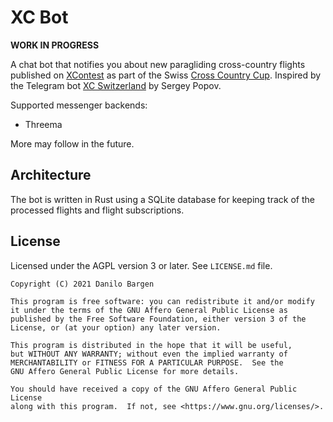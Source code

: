 # XC Bot

**WORK IN PROGRESS**

A chat bot that notifies you about new paragliding cross-country flights
published on [XContest](https://www.xcontest.org/) as part of the Swiss [Cross
Country Cup](https://www.xcontest.org/switzerland/de/). Inspired by the
Telegram bot [XC Switzerland](https://telegram.me/XC_Swiss_Bot) by Sergey Popov.

Supported messenger backends:

- Threema

More may follow in the future.

## Architecture

The bot is written in Rust using a SQLite database for keeping track of the
processed flights and flight subscriptions.

## License

Licensed under the AGPL version 3 or later. See `LICENSE.md` file.

    Copyright (C) 2021 Danilo Bargen

    This program is free software: you can redistribute it and/or modify
    it under the terms of the GNU Affero General Public License as
    published by the Free Software Foundation, either version 3 of the
    License, or (at your option) any later version.

    This program is distributed in the hope that it will be useful,
    but WITHOUT ANY WARRANTY; without even the implied warranty of
    MERCHANTABILITY or FITNESS FOR A PARTICULAR PURPOSE.  See the
    GNU Affero General Public License for more details.

    You should have received a copy of the GNU Affero General Public License
    along with this program.  If not, see <https://www.gnu.org/licenses/>.
